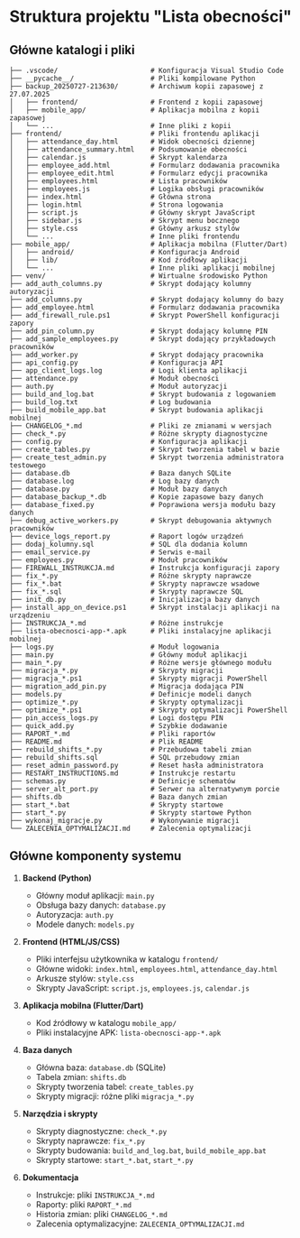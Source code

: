 # Struktura projektu "Lista obecności"

## Główne katalogi i pliki

```
├── .vscode/                       # Konfiguracja Visual Studio Code
├── __pycache__/                   # Pliki kompilowane Python
├── backup_20250727-213630/        # Archiwum kopii zapasowej z 27.07.2025
│   ├── frontend/                  # Frontend z kopii zapasowej
│   ├── mobile_app/                # Aplikacja mobilna z kopii zapasowej
│   └── ...                        # Inne pliki z kopii
├── frontend/                      # Pliki frontendu aplikacji
│   ├── attendance_day.html        # Widok obecności dziennej
│   ├── attendance_summary.html    # Podsumowanie obecności
│   ├── calendar.js                # Skrypt kalendarza
│   ├── employee_add.html          # Formularz dodawania pracownika
│   ├── employee_edit.html         # Formularz edycji pracownika
│   ├── employees.html             # Lista pracowników
│   ├── employees.js               # Logika obsługi pracowników
│   ├── index.html                 # Główna strona
│   ├── login.html                 # Strona logowania
│   ├── script.js                  # Główny skrypt JavaScript
│   ├── sidebar.js                 # Skrypt menu bocznego
│   ├── style.css                  # Główny arkusz stylów
│   └── ...                        # Inne pliki frontendu
├── mobile_app/                    # Aplikacja mobilna (Flutter/Dart)
│   ├── android/                   # Konfiguracja Android
│   ├── lib/                       # Kod źródłowy aplikacji
│   └── ...                        # Inne pliki aplikacji mobilnej
├── venv/                          # Wirtualne środowisko Python
├── add_auth_columns.py            # Skrypt dodający kolumny autoryzacji
├── add_columns.py                 # Skrypt dodający kolumny do bazy
├── add_employee.html              # Formularz dodawania pracownika
├── add_firewall_rule.ps1          # Skrypt PowerShell konfiguracji zapory
├── add_pin_column.py              # Skrypt dodający kolumnę PIN
├── add_sample_employees.py        # Skrypt dodający przykładowych pracowników
├── add_worker.py                  # Skrypt dodający pracownika
├── api_config.py                  # Konfiguracja API
├── app_client_logs.log            # Logi klienta aplikacji
├── attendance.py                  # Moduł obecności
├── auth.py                        # Moduł autoryzacji
├── build_and_log.bat              # Skrypt budowania z logowaniem
├── build_log.txt                  # Log budowania
├── build_mobile_app.bat           # Skrypt budowania aplikacji mobilnej
├── CHANGELOG_*.md                 # Pliki ze zmianami w wersjach
├── check_*.py                     # Różne skrypty diagnostyczne
├── config.py                      # Konfiguracja aplikacji
├── create_tables.py               # Skrypt tworzenia tabel w bazie
├── create_test_admin.py           # Skrypt tworzenia administratora testowego
├── database.db                    # Baza danych SQLite
├── database.log                   # Log bazy danych
├── database.py                    # Moduł bazy danych
├── database_backup_*.db           # Kopie zapasowe bazy danych
├── database_fixed.py              # Poprawiona wersja modułu bazy danych
├── debug_active_workers.py        # Skrypt debugowania aktywnych pracowników
├── device_logs_report.py          # Raport logów urządzeń
├── dodaj_kolumny.sql              # SQL dla dodania kolumn
├── email_service.py               # Serwis e-mail
├── employees.py                   # Moduł pracowników
├── FIREWALL_INSTRUKCJA.md         # Instrukcja konfiguracji zapory
├── fix_*.py                       # Różne skrypty naprawcze
├── fix_*.bat                      # Skrypty naprawcze wsadowe
├── fix_*.sql                      # Skrypty naprawcze SQL
├── init_db.py                     # Inicjalizacja bazy danych
├── install_app_on_device.ps1      # Skrypt instalacji aplikacji na urządzeniu
├── INSTRUKCJA_*.md                # Różne instrukcje
├── lista-obecnosci-app-*.apk      # Pliki instalacyjne aplikacji mobilnej
├── logs.py                        # Moduł logowania
├── main.py                        # Główny moduł aplikacji
├── main_*.py                      # Różne wersje głównego modułu
├── migracja_*.py                  # Skrypty migracji
├── migracja_*.ps1                 # Skrypty migracji PowerShell
├── migration_add_pin.py           # Migracja dodająca PIN
├── models.py                      # Definicje modeli danych
├── optimize_*.py                  # Skrypty optymalizacji
├── optimize_*.ps1                 # Skrypty optymalizacji PowerShell
├── pin_access_logs.py             # Logi dostępu PIN
├── quick_add.py                   # Szybkie dodawanie
├── RAPORT_*.md                    # Pliki raportów
├── README.md                      # Plik README
├── rebuild_shifts_*.py            # Przebudowa tabeli zmian
├── rebuild_shifts.sql             # SQL przebudowy zmian
├── reset_admin_password.py        # Reset hasła administratora
├── RESTART_INSTRUCTIONS.md        # Instrukcje restartu
├── schemas.py                     # Definicje schematów
├── server_alt_port.py             # Serwer na alternatywnym porcie
├── shifts.db                      # Baza danych zmian
├── start_*.bat                    # Skrypty startowe
├── start_*.py                     # Skrypty startowe Python
├── wykonaj_migracje.py            # Wykonywanie migracji
└── ZALECENIA_OPTYMALIZACJI.md     # Zalecenia optymalizacji
```

## Główne komponenty systemu

1. **Backend (Python)**
   - Główny moduł aplikacji: `main.py`
   - Obsługa bazy danych: `database.py`
   - Autoryzacja: `auth.py`
   - Modele danych: `models.py`

2. **Frontend (HTML/JS/CSS)**
   - Pliki interfejsu użytkownika w katalogu `frontend/`
   - Główne widoki: `index.html`, `employees.html`, `attendance_day.html`
   - Arkusze stylów: `style.css`
   - Skrypty JavaScript: `script.js`, `employees.js`, `calendar.js`

3. **Aplikacja mobilna (Flutter/Dart)**
   - Kod źródłowy w katalogu `mobile_app/`
   - Pliki instalacyjne APK: `lista-obecnosci-app-*.apk`

4. **Baza danych**
   - Główna baza: `database.db` (SQLite)
   - Tabela zmian: `shifts.db`
   - Skrypty tworzenia tabel: `create_tables.py`
   - Skrypty migracji: różne pliki `migracja_*.py`

5. **Narzędzia i skrypty**
   - Skrypty diagnostyczne: `check_*.py`
   - Skrypty naprawcze: `fix_*.py`
   - Skrypty budowania: `build_and_log.bat`, `build_mobile_app.bat`
   - Skrypty startowe: `start_*.bat`, `start_*.py`

6. **Dokumentacja**
   - Instrukcje: pliki `INSTRUKCJA_*.md`
   - Raporty: pliki `RAPORT_*.md`
   - Historia zmian: pliki `CHANGELOG_*.md`
   - Zalecenia optymalizacyjne: `ZALECENIA_OPTYMALIZACJI.md`
